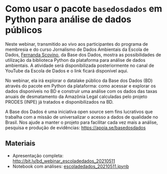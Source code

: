 # Como usar o pacote `basedosdados` em Python para análise de dados públicos

Neste webinar, transmitido ao vivo aos participantes do programa de membresia
e do curso Jornalismo de Dados Ambientais da Escola de Dados, [Fernanda Scovino](http://github.com/fernandascovino), da Base dos Dados, mostra as possibilidades de utilização da
biblioteca Python da plataforma para análise de dados ambientais. A
atividade será disponibilizada posteriormente no canal de YouTube da
Escola de Dados e o link ficará disponível aqui.

No webinar, ela irá explorar o datalake público da Base dos Dados (BD)
através do pacote em Python da plataforma: como acessar e explorar os
dados disponíveis no BD e construir uma análise com os dados das taxas
anuais de desmatamento da Amazônia Legal calculadas pelo projeto PRODES
(INPE) já tratados e disponibilizados na BD.

A Base dos Dados é uma iniciativa open source sem fins lucrativos que trabalha com a missão de universalizar o acesso a dados de qualidade no Brasil. Nos ajude a manter o projeto para facilitar cada vez mais a análise, pesquisa e produção de evidências: https://apoia.se/basedosdados


## Materiais

- Apresentação completa: http://bit.ly/bd_webinar_escoladedados_20210511
- Notebook com análises: [escoladedados_20210511.ipynb](escoladedados_20210511.ipynb)